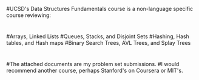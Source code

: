 #UCSD's Data Structures Fundamentals course is a non-language specific course reviewing:
#
#Arrays, Linked Lists
#Queues, Stacks, and Disjoint Sets
#Hashing, Hash tables, and Hash maps
#Binary Search Trees, AVL Trees, and Splay Trees
#
#The attached documents are my problem set submissions.
#I would recommend another course, perhaps Stanford's on Coursera or MIT's.
#
